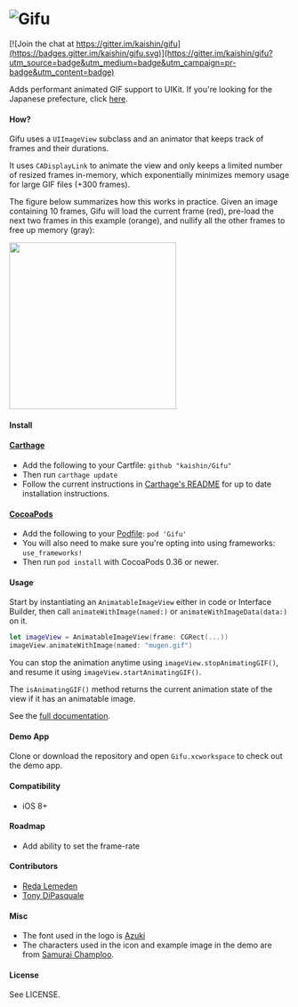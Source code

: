# ![Gifu](https://db.tt/mZ1iMNXO)

[![Join the chat at https://gitter.im/kaishin/gifu](https://badges.gitter.im/kaishin/gifu.svg)](https://gitter.im/kaishin/gifu?utm_source=badge&utm_medium=badge&utm_campaign=pr-badge&utm_content=badge)

Adds performant animated GIF support to UIKit. If you're looking for the Japanese prefecture, click [here](https://goo.gl/maps/CCeAc).

#### How?

Gifu uses a `UIImageView` subclass and an animator that keeps track of frames and their durations.

It uses `CADisplayLink` to animate the view and only keeps a limited number of
resized frames in-memory, which exponentially minimizes memory usage for large GIF files (+300 frames).

The figure below summarizes how this works in practice. Given an image
containing 10 frames, Gifu will load the current frame (red), pre-load the next two frames in this example (orange), and nullify all the other frames to free up memory (gray):

<img src="https://db.tt/ZLfx23hg" width="300" />

#### Install
#### [Carthage](https://github.com/Carthage/Carthage)

- Add the following to your Cartfile: `github "kaishin/Gifu"`
- Then run `carthage update`
- Follow the current instructions in [Carthage's README][carthage-installation]
for up to date installation instructions.

[carthage-installation]: https://github.com/Carthage/Carthage#adding-frameworks-to-an-application

#### [CocoaPods](http://cocoapods.org)

- Add the following to your [Podfile](http://guides.cocoapods.org/using/the-podfile.html): `pod 'Gifu'`
- You will also need to make sure you're opting into using frameworks: `use_frameworks!`
- Then run `pod install` with CocoaPods 0.36 or newer.

#### Usage

Start by instantiating an `AnimatableImageView` either in code or Interface Builder, then call `animateWithImage(named:)` or `animateWithImageData(data:)` on it.

```swift
let imageView = AnimatableImageView(frame: CGRect(...))
imageView.animateWithImage(named: "mugen.gif")
```
You can stop the animation anytime using `imageView.stopAnimatingGIF()`, and resume
it using `imageView.startAnimatingGIF()`.

The `isAnimatingGIF()` method returns the current animation state of the view if it has an animatable image.

See the [full documentation](http://kaishin.github.io/gifu/).

#### Demo App

Clone or download the repository and open `Gifu.xcworkspace` to check out the demo app.

#### Compatibility

- iOS 8+

#### Roadmap

- Add ability to set the frame-rate

#### Contributors

- [Reda Lemeden](https://github.com/kaishin)
- [Tony DiPasquale](https://github.com/tonyd256)

#### Misc

- The font used in the logo is [Azuki](http://www.myfonts.com/fonts/bluevinyl/azuki/)
- The characters used in the icon and example image in the demo are from [Samurai Champloo](https://en.wikipedia.org/wiki/Samurai_Champloo).

#### License

See LICENSE.
